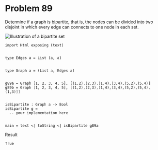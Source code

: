 # Problem 89

Determine if a graph is bipartite, that is, the nodes  can be divided into two disjoint in which every edge can connects to one node in each set.

![Illustration of a bipartite set](https://upload.wikimedia.org/wikipedia/commons/thumb/e/e8/Simple-bipartite-graph.svg/180px-Simple-bipartite-graph.svg.png)

```
import Html exposing (text)


type Edges a = List (a, a)


type Graph a = (List a, Edges a)


g89a = Graph [1, 2, 3, 4, 5], [(1,2),(2,3),(1,4),(3,4),(5,2),(5,4)]
g89b = Graph [1, 2, 3, 4, 5], [(1,2),(2,3),(1,4),(3,4),(5,2),(5,4),(1,3)]]


isBipartite : Graph a -> Bool
isBipartite g = 
  -- your implementation here


main = text <| toString <| isBipartite g89a
```

Result
```
True
```